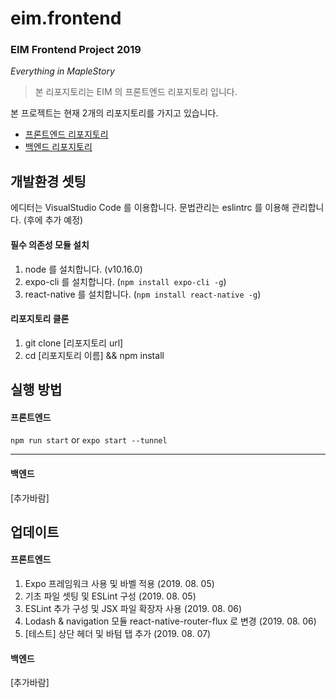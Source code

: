 # eim.frontend

### EIM Frontend Project 2019
_Everything in MapleStory_

> 본 리포지토리는 EIM 의 프론트엔드 리포지토리 입니다.

본 프로젝트는 현재 2개의 리포지토리를 가지고 있습니다.
* [프론트엔드 리포지토리](https://github.com/luke2327/eim.frontend)
* [백엔드 리포지토리](https://github.com/luke2327/eim.backend)


## 개발환경 셋팅
에디터는 VisualStudio Code 를 이용합니다.
문법관리는 eslintrc 를 이용해 관리합니다. (후에 추가 예정)

#### 필수 의존성 모듈 설치
1. node 를 설치합니다. (v10.16.0)
2. expo-cli 를 설치합니다. (`npm install expo-cli -g`)
3. react-native 를 설치합니다. (`npm install react-native -g`)

#### 리포지토리 클론
1. git clone [리포지토리 url]
2. cd [리포지토리 이름] && npm install

## 실행 방법
#### 프론트엔드
`npm run start` or `expo start --tunnel`
- - -
#### 백엔드
[추가바람]

## 업데이트
#### 프론트엔드
1. Expo 프레임워크 사용 및 바벨 적용 (2019. 08. 05)
2. 기초 파일 셋팅 및 ESLint 구성 (2019. 08. 05)
3. ESLint 추가 구성 및 JSX 파일 확장자 사용 (2019. 08. 06)
4. Lodash & navigation 모듈 react-native-router-flux 로 변경 (2019. 08. 06)
5. [테스트] 상단 헤더 및 바텀 탭 추가 (2019. 08. 07)

#### 백엔드
[추가바람]
